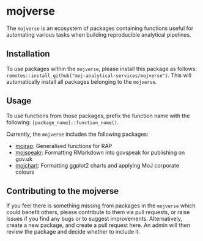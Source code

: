 # mojverse

The `mojverse` is an ecosystem of packages containing functions useful for automating various tasks when building reproducible analytical pipelines.

## Installation

To use packages within the `mojverse`, please install this package as follows: `remotes::install_github("moj-analytical-services/mojverse")`. This will automatically install all packages belonging to the `mojverse`.

## Usage

To use functions from those packages, prefix the function name with the following: `[package_name]::function_name()`.

Currently, the `mojverse` includes the following packages:

* [mojrap](https://github.com/moj-analytical-services/mojrap): Generalised functions for RAP
* [mojspeakr](https://github.com/moj-analytical-services/mojspeakr): Formatting RMarkdown into govspeak for publishing on gov.uk
* [mojchart](https://github.com/moj-analytical-services/mojchart): Formatting ggplot2 charts and applying MoJ corporate colours

## Contributing to the mojverse

If you feel there is something missing from packages in the `mojverse` which could benefit others, please contribute to them via pull requests, or raise Issues if you find any bugs or to suggest improvements. Alternatively, create a new package, and create a pull request here. An admin will then review the package and decide whether to include it.



